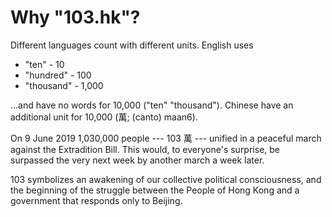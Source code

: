 # Why "103.hk"?

Different languages count with different units.  English uses

* "ten" - 10
* "hundred" - 100
* "thousand" - 1,000

...and have no words for 10,000 ("ten" "thousand").  Chinese have an additional unit for 10,000 (萬; (canto) maan6).

On 9 June 2019 1,030,000 people --- 103 萬 --- unified in a peaceful march against the Extradition Bill.  This would, to everyone's surprise, be surpassed the very next week by another march a week later.

103 symbolizes an awakening of our collective political consciousness, and the beginning of the struggle between the People of Hong Kong and a government that responds only to Beijing.